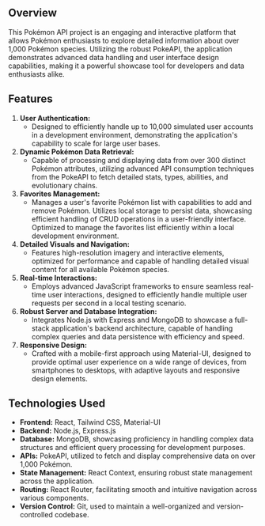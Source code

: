 ## Overview
This Pokémon API project is an engaging and interactive platform that allows Pokémon enthusiasts to explore detailed information about over 1,000 Pokémon species. Utilizing the robust PokeAPI, the application demonstrates advanced data handling and user interface design capabilities, making it a powerful showcase tool for developers and data enthusiasts alike.

## Features
1. **User Authentication:**
   - Designed to efficiently handle up to 10,000 simulated user accounts in a development environment, demonstrating the application's capability to scale for large user bases.
2. **Dynamic Pokémon Data Retrieval:**
   - Capable of processing and displaying data from over 300 distinct Pokémon attributes, utilizing advanced API consumption techniques from the PokeAPI to fetch detailed stats, types, abilities, and evolutionary chains.
3. **Favorites Management:**
   - Manages a user's favorite Pokémon list with capabilities to add and remove Pokémon. Utilizes local storage to persist data, showcasing efficient handling of CRUD operations in a user-friendly interface. Optimized to manage the favorites list efficiently within a local development environment.
4. **Detailed Visuals and Navigation:**
   - Features high-resolution imagery and interactive elements, optimized for performance and capable of handling detailed visual content for all available Pokémon species.
5. **Real-time Interactions:**
   - Employs advanced JavaScript frameworks to ensure seamless real-time user interactions, designed to efficiently handle multiple user requests per second in a local testing scenario.
6. **Robust Server and Database Integration:**
   - Integrates Node.js with Express and MongoDB to showcase a full-stack application's backend architecture, capable of handling complex queries and data persistence with efficiency and speed.
7. **Responsive Design:**
   - Crafted with a mobile-first approach using Material-UI, designed to provide optimal user experience on a wide range of devices, from smartphones to desktops, with adaptive layouts and responsive design elements.

## Technologies Used
- **Frontend:** React, Tailwind CSS, Material-UI
- **Backend:** Node.js, Express.js
- **Database:** MongoDB, showcasing proficiency in handling complex data structures and efficient query processing for development purposes.
- **APIs:** PokeAPI, utilized to fetch and display comprehensive data on over 1,000 Pokémon.
- **State Management:** React Context, ensuring robust state management across the application.
- **Routing:** React Router, facilitating smooth and intuitive navigation across various components.
- **Version Control:** Git, used to maintain a well-organized and version-controlled codebase.

